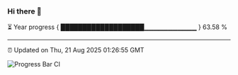 ### Hi there 👋

⏳ Year progress { ███████████████████▁▁▁▁▁▁▁▁▁▁▁ } 63.58 %

---

⏰ Updated on Thu, 21 Aug 2025 01:26:55 GMT

![Progress Bar CI](https://github.com/liununu/liununu/workflows/Progress%20Bar%20CI/badge.svg)
